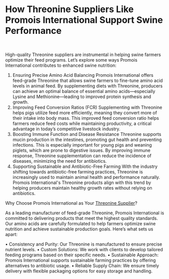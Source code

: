 <h1>How Threonine Suppliers Like Promois International Support Swine Performance </h1><br>

High-quality Threonine suppliers are instrumental in helping swine farmers optimize their feed programs. Let’s explore some ways Promois International contributes to enhanced swine nutrition:

1. Ensuring Precise Amino Acid Balancing
Promois International offers feed-grade Threonine that allows swine farmers to fine-tune amino acid levels in animal feed. By supplementing diets with Threonine, producers can achieve an optimal balance of essential amino acids—especially Lysine and Methionine—leading to improved protein synthesis and growth.
2. Improving Feed Conversion Ratios (FCR)
Supplementing with Threonine helps pigs utilize feed more efficiently, meaning they convert more of their intake into body mass. This improved feed conversion ratio helps farmers reduce feed costs while maintaining productivity, a critical advantage in today’s competitive livestock industry.
3. Boosting Immune Function and Disease Resistance
Threonine supports mucin production in the intestines, promoting gut health and preventing infections. This is especially important for young pigs and weaning piglets, which are prone to digestive issues. By improving immune response, Threonine supplementation can reduce the incidence of diseases, minimizing the need for antibiotics.
4. Supporting Sustainable and Antibiotic-Free Farming
With the industry shifting towards antibiotic-free farming practices, Threonine is increasingly used to maintain animal health and performance naturally. Promois International's Threonine products align with this trend by helping producers maintain healthy growth rates without relying on antibiotics.

Why Choose Promois International as Your <a href="https://www.promoisinternational.com/product/Threonine/384">Threonine Supplier</a>? 

As a leading manufacturer of feed-grade Threonine, Promois International is committed to delivering products that meet the highest quality standards. Our amino acids are carefully formulated to help farmers optimize swine nutrition and achieve sustainable production goals. Here’s what sets us apart:

•	Consistency and Purity: Our Threonine is manufactured to ensure precise nutrient levels.
•	Custom Solutions: We work with clients to develop tailored feeding programs based on their specific needs.
•	Sustainable Approach: Promois International supports sustainable farming practices by offering alternatives to antibiotic usage.
•	Reliable Supply Chain: We ensure timely delivery with flexible packaging options for easy storage and handling.
